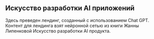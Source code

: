## Искусство разработки AI приложений
Здесь преведен лендинг, созданный с использованием Chat GPT. 
Контент для лендинга взят нейронной сетью из книги Жанны Липенковой Искусство разработки AI продукта.
